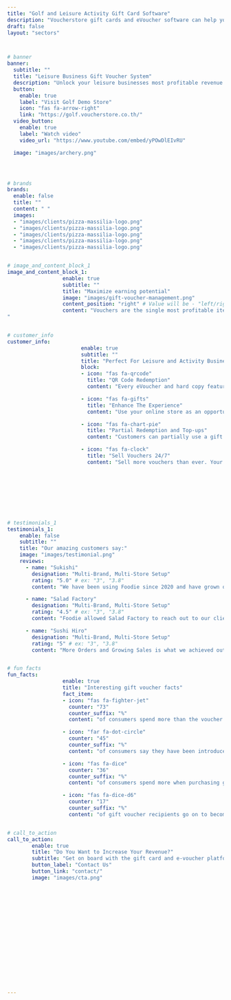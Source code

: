 ```yaml
---
title: "Golf and Leisure Activity Gift Card Software"
description: "Voucherstore gift cards and eVoucher software can help your leisure business increase revenue and improve customer loyalty."
draft: false
layout: "sectors"



# banner
banner:
  subtitle: ""
  title: "Leisure Business Gift Voucher System"
  description: "Unlock your leisure businesses most profitable revenue stream with Voucherstore, the complete gift voucher service."
  button:
    enable: true
    label: "Visit Golf Demo Store"
    icon: "fas fa-arrow-right"
    link: "https://golf.voucherstore.co.th/"
  video_button:
    enable: true
    label: "Watch video"
    video_url: "https://www.youtube.com/embed/yPOwDlEIvRU"

  image: "images/archery.png"




# brands
brands:
  enable: false
  title: ""
  content: " "
  images:
  - "images/clients/pizza-massilia-logo.png"
  - "images/clients/pizza-massilia-logo.png"
  - "images/clients/pizza-massilia-logo.png"
  - "images/clients/pizza-massilia-logo.png"
  - "images/clients/pizza-massilia-logo.png"


# image_and_content_block_1
image_and_content_block_1:
                  enable: true
                  subtitle: ""
                  title: "Maximize earning potential"
                  image: "images/gift-voucher-management.png"
                  content_position: "right" # Value will be - "left/right"
                  content: "Vouchers are the single most profitable item your leisure or activity business can sell today. Delivering payment in full and in advance - they are only redeemed 85% of the time. With the remainder going to your bottom line!<br><br>Traditionally, selling vouchers was a cumbersome process. Whether it was maintaining spreadsheets or complicated shopping experiences for customers. It undermined the power of gift vouchers to grow your revenue.<br><br>We created Voucherstore to put an end to the complexity and make selling gift vouchers simple, secure and profitable for leisure and activity businesses everywhere.
"


# customer_info
customer_info:
                        enable: true
                        subtitle: ""
                        title: "Perfect For Leisure and Activity Businesses"
                        block:
                        - icon: "fas fa-qrcode"
                          title: "QR Code Redemption"
                          content: "Every eVoucher and hard copy features a scannable QR code for on-the-go redemption. Your staff aren’t required to be at a computer when redeeming a voucher."

                        - icon: "fas fa-gifts"
                          title: "Enhance The Experience"
                          content: "Use your online store as an opportunity to cross-sell other products or services. Voucherstore lets you list a multitude of in-cart upgrades and add-ons."

                        - icon: "fas fa-chart-pie"
                          title: "Partial Redemption and Top-ups"
                          content: "Customers can partially use a gift card with the remaining balance automatically rolled over. Keep your customers coming back for more!"

                        - icon: "fas fa-clock"
                          title: "Sell Vouchers 24/7"
                          content: "Sell more vouchers than ever. Your online store is open for business night and day everyday, so you won’t miss out on extra sales."









# testimonials_1
testimonials_1:
    enable: false
    subtitle: ""
    title: "Our amazing customers say:"
    image: "images/testimonial.png"
    reviews:
      - name: "Sukishi"
        designation: "Multi-Brand, Multi-Store Setup"
        rating: "5.0" # ex: "3", "3.8"
        content: "We have been using Foodie since 2020 and have grown our direct delivery channels immensely. Foodie really allows direct customer engagement across LINE, Facebook and Web allowing us to see where are customers really are."

      - name: "Salad Factory"
        designation: "Multi-Brand, Multi-Store Setup"
        rating: "4.5" # ex: "3", "3.8"
        content: "Foodie allowed Salad Factory to reach out to our clients in LINE and Facebook and helped create a central customer database. Using this advantage, we recently started another brand on Foodie to cross sell into our existing customers"

      - name: "Sushi Hiro"
        designation: "Multi-Brand, Multi-Store Setup"
        rating: "5" # ex: "3", "3.8"
        content: "More Orders and Growing Sales is what we achieved out of using Foodie in the last year. They have bee super helpful with pointing out bottlenecks in our operations which allows us to scale better across many stores."


# fun facts
fun_facts:
                  enable: true
                  title: "Interesting gift voucher facts"
                  fact_item:
                  - icon: "fas fa-fighter-jet"
                    counter: "73"
                    counter_suffix: "%"
                    content: "of consumers spend more than the voucher balance during their visit."

                  - icon: "far fa-dot-circle"
                    counter: "45"
                    counter_suffix: "%"
                    content: "of consumers say they have been introduced to a new brand through a gift card."

                  - icon: "fas fa-dice"
                    counter: "36"
                    counter_suffix: "%"
                    content: "of consumers spend more when purchasing gift vouchers for friends/family."

                  - icon: "fas fa-dice-d6"
                    counter: "17"
                    counter_suffix: "%"
                    content: "of gift voucher recipients go on to become regular customers. "


# call_to_action
call_to_action:
        enable: true
        title: "Do You Want to Increase Your Revenue?"
        subtitle: "Get on board with the gift card and e-voucher platform that is accelerating revenue for hospitality and leisure businesses across Thailand. Voucherstore is the streamlined e-voucher software you have been waiting for."
        button_label: "Contact Us"
        button_link: "contact/"
        image: "images/cta.png"


















---
```

